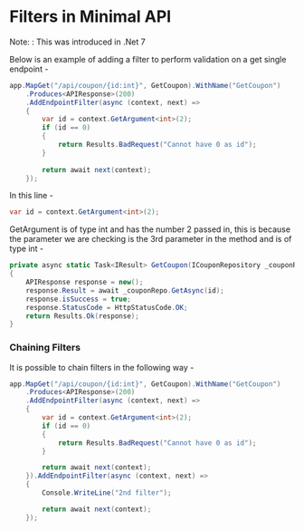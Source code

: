 # Filters in Minimal API

Note:
: This was introduced in .Net 7

Below is an example of adding a filter to perform validation on a get single endpoint -

```C#
app.MapGet("/api/coupon/{id:int}", GetCoupon).WithName("GetCoupon")
    .Produces<APIResponse>(200)
    .AddEndpointFilter(async (context, next) =>
    {
        var id = context.GetArgument<int>(2);
        if (id == 0)
        {
            return Results.BadRequest("Cannot have 0 as id");
        }
    
        return await next(context);
    });
```

In this line -

```C#
var id = context.GetArgument<int>(2);
```

GetArgument is of type int and has the number 2 passed in, this is because the parameter we are checking is the 3rd
parameter in the method and is of type int -

```C#
private async static Task<IResult> GetCoupon(ICouponRepository _couponRepo, ILogger<Program> _logger, int id)
{
    APIResponse response = new();
    response.Result = await _couponRepo.GetAsync(id);
    response.isSuccess = true;
    response.StatusCode = HttpStatusCode.OK;
    return Results.Ok(response);
}
```

### Chaining Filters

It is possible to chain filters in the following way -

```C#
app.MapGet("/api/coupon/{id:int}", GetCoupon).WithName("GetCoupon")
    .Produces<APIResponse>(200)
    .AddEndpointFilter(async (context, next) =>
    {
        var id = context.GetArgument<int>(2);
        if (id == 0)
        {
            return Results.BadRequest("Cannot have 0 as id");
        }

        return await next(context);
    }).AddEndpointFilter(async (context, next) =>
    {
        Console.WriteLine("2nd filter");

        return await next(context);
    });
```